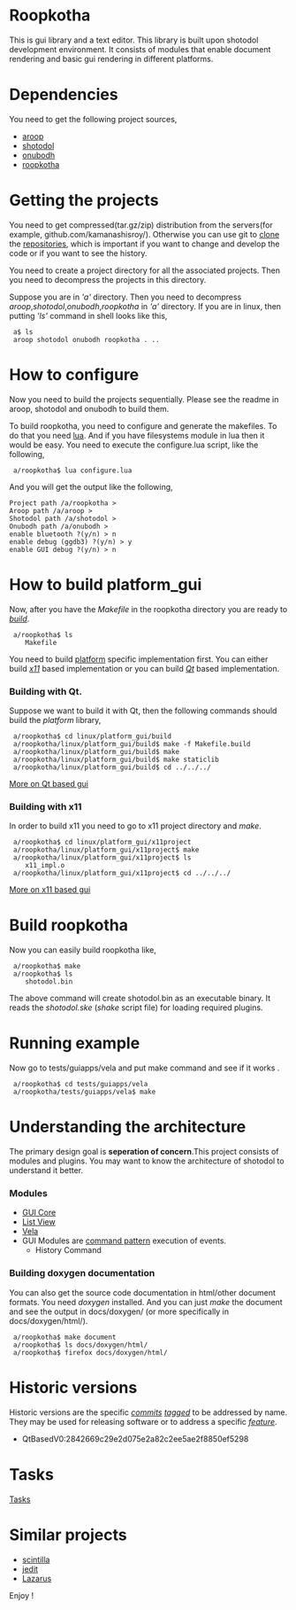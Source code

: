 Roopkotha
=========

This is gui library and a text editor. This library is built upon shotodol development environment. It consists of modules that enable document rendering and basic gui rendering in different platforms.

Dependencies
============

You need to get the following project sources,

- [aroop](https://github.com/kamanashisroy/aroop)
- [shotodol](https://github.com/kamanashisroy/shotodol)
- [onubodh](https://github.com/kamanashisroy/onubodh)
- [roopkotha](https://github.com/kamanashisroy/roopkotha)


Getting the projects
====================

You need to get compressed(tar.gz/zip) distribution from the servers(for example, github.com/kamanashisroy/). Otherwise you can use git to [clone](http://git-scm.com/docs/git-clone) the [repositories](http://en.wikipedia.org/wiki/Repository_%28version_control%29), which is important if you want to change and develop the code or if you want to see the history.

You need to create a project directory for all the associated projects. Then you need to decompress the projects in this directory.

Suppose you are in _'a'_ directory. Then you need to decompress _aroop_,_shotodol_,_onubodh_,_roopkotha_ in _'a'_ directory. If you are in linux, then putting _'ls'_ command in shell looks like this,

```
 a$ ls 
 aroop shotodol onubodh roopkotha . .. 
```


How to configure
===============

Now you need to build the projects sequentially. Please see the readme in aroop, shotodol and onubodh to build them.

To build roopkotha, you need to configure and generate the makefiles. To do that you need [lua](http://www.lua.org/). And if you have filesystems module in lua then it would be easy. You need to execute the configure.lua script, like the following,

```
 a/roopkotha$ lua configure.lua
```

And you will get the output like the following,

```
Project path /a/roopkotha > 
Aroop path /a/aroop > 
Shotodol path /a/shotodol > 
Onubodh path /a/onubodh > 
enable bluetooth ?(y/n) > n
enable debug (ggdb3) ?(y/n) > y
enable GUI debug ?(y/n) > n
```

How to build platform\_gui
======================

Now, after you have the _Makefile_ in the roopkotha directory you are ready to [_build_](http://en.wikipedia.org/wiki/Software_build).
```
 a/roopkotha$ ls
	Makefile
```
You need to build [platform](http://en.wikipedia.org/wiki/Computing_platform) specific implementation first. You can either build [_x11_](http://www.x.org/) based implementation or you can build [_Qt_](http://qt-project.org/) based implementation.

### Building with Qt.

Suppose we want to build it with Qt, then the following commands should build the _platform_ library,

```
 a/roopkotha$ cd linux/platform_gui/build
 a/roopkotha/linux/platform_gui/build$ make -f Makefile.build
 a/roopkotha/linux/platform_gui/build$ make
 a/roopkotha/linux/platform_gui/build$ make staticlib
 a/roopkotha/linux/platform_gui/build$ cd ../../../
```
<a href="linux/platform_gui/qtproject/README.md">More on Qt based gui</a>

### Building with x11

In order to build x11 you need to go to x11 project directory and _make_.

```
 a/roopkotha$ cd linux/platform_gui/x11project
 a/roopkotha/linux/platform_gui/x11project$ make
 a/roopkotha/linux/platform_gui/x11project$ ls
	x11_impl.o
 a/roopkotha/linux/platform_gui/x11project$ cd ../../../
```
<a href="linux/platform_gui/x11project/README.md">More on x11 based gui</a>

Build roopkotha
==============

Now you can easily build roopkotha like,

```
 a/roopkotha$ make
 a/roopkotha$ ls
	shotodol.bin
```

The above command will create shotodol.bin as an executable binary. It reads the _shotodol.ske_ (_shake_ script file) for loading required
plugins. 

Running example
=============

Now go to tests/guiapps/vela and put make command and see if it works .

```
 a/roopkotha$ cd tests/guiapps/vela
 a/roopkotha/tests/guiapps/vela$ make
```

Understanding the architecture
==============================

The primary design goal is **seperation of concern**.This project consists of modules and plugins. You may want to know the architecture of shotodol to understand it better.

### Modules

- [GUI Core](libs/gui/README.md)
- [List View](libs/listview/README.md)
- [Vela](libs/vela/README.md)
- GUI Modules are [command pattern](http://en.wikipedia.org/wiki/Command_Pattern) execution of events.
	- History Command 

### Building doxygen documentation

You can also get the source code documentation in html/other document formats. You need _doxygen_ installed. And you can just _make_ the document and see the output in docs/doxygen/ (or more specifically in docs/doxygen/html/).
```
 a/roopkotha$ make document 
 a/roopkotha$ ls docs/doxygen/html/ 
 a/roopkotha$ firefox docs/doxygen/html/
```

Historic versions
=================

Historic versions are the specific [_commits_](http://git-scm.com/docs/git-commit) [_tagged_](http://git-scm.com/docs/git-tag) to be addressed by name. They may be used for releasing software or to address a specific [_feature_](http://en.wikipedia.org/wiki/Feature_%28software_design%29). 

- QtBasedV0:2842669c29e2d075e2a82c2ee5ae2f8850ef5298

Tasks
======

[Tasks](TASKS.md)

Similar projects
================

- [scintilla](http://www.scintilla.org/)
- [jedit](http://www.jedit.org/)
- [Lazarus](http://www.lazarus.freepascal.org/)


Enjoy !


